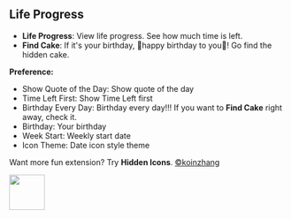 ## Life Progress

- **Life Progress**: View life progress. See how much time is left.
- **Find Cake**: If it's your birthday, 🎉happy birthday to you🎉! Go find the hidden cake.

**Preference:**

- Show Quote of the Day: Show quote of the day
- Time Left First: Show Time Left first
- Birthday Every Day: Birthday every day!!! If you want to **Find Cake** right away, check it.
- Birthday: Your birthday
- Week Start: Weekly start date
- Icon Theme: Date icon style theme

Want more fun extension? Try **Hidden Icons**. [©koinzhang](https://www.raycast.com/koinzhang)

<a id="install-extension-button" title="Install Hidden Icons Raycast Extension" href="https://www.raycast.com/koinzhang/hidden-icons#install">
<img height="64" style="height: 64px" src="https://assets.raycast.com/koinzhang/hidden-icons/install_button@2x.png">
</a>
